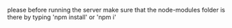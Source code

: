 please before running the server make sure that the node-modules folder is there by typing 'npm install' or 'npm i'

